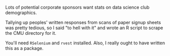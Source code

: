 Lots of potential corporate sponsors want stats on data science club demographics. 

Tallying up peoples' written responses from scans of paper signup sheets was pretty tedious, so I said "to hell with it" and wrote an R script to scrape the CMU directory for it.

You'll need `RSelenium` and `rvest` installed. Also, I really ought to have written this as a package. 
